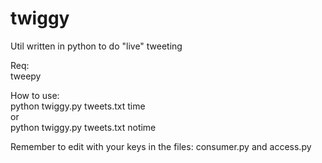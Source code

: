 # twiggy

Util written in python to do "live" tweeting

Req:
<br>
tweepy

How to use:
<br>
python twiggy.py tweets.txt time
<br>
or
<br>
python twiggy.py tweets.txt notime

Remember to edit with your keys in the files: consumer.py and access.py

